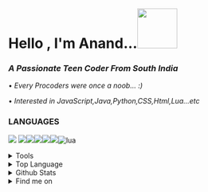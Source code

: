 <h1 >Hello , I'm Anand...<img height="80px" src="https://user-images.githubusercontent.com/87514488/126930450-3e791922-155c-417d-b299-c12ccfd6306b.gif"/> </h1>
<h3 ><i>A Passionate Teen Coder From South India</i></h3>

<k
  align="center">
 • *Every Procoders were once a noob... :)*
 
 • *Interested in JavaScript,Java,Python,CSS,Html,Lua...etc*
 
</k>



### LANGUAGES 
<img src="https://img.icons8.com/color/50/000000/javascript--v1.png"/> <img src="https://img.icons8.com/color/50/000000/python--v1.png"/><img src="https://img.icons8.com/color/48/000000/java-coffee-cup-logo--v1.png"/><img src="https://img.icons8.com/color/50/000000/css3.png"/><img src="https://img.icons8.com/color/50/000000/html-5--v1.png"/><img src="https://img.icons8.com/officexs/45/000000/php-logo.png"/>![lua](https://user-images.githubusercontent.com/87514488/126919892-9161e91c-c0ea-466a-afb8-ca8aa5e332cc.png)

<details> 
  
  <summary>Tools</summary>
<img src="https://img.icons8.com/fluent/50/000000/android-os.png"/><img src="https://img.icons8.com/color/50/000000/visual-studio-code-2019.png"/><img src="https://img.icons8.com/fluent/50/000000/sublime-text.png"/><img src="https://img.icons8.com/color/48/000000/pycharm.png"/><img src="https://user-images.githubusercontent.com/87514488/129579177-fd8e08e8-33ba-4a22-ab71-ee3f493471e3.png"/><img src="https://img.icons8.com/fluency/48/000000/blender-3d.png"/>

  
</details>

<details> 
  
  <summary>Top Language</summary>
  <br height"192" >
  <a><img src="https://github-readme-stats.vercel.app/api/top-langs/?username=httpanand&layout=compact&theme=dark"  /></a>
  <br/>
  
</details>

<details> 
  
  <summary>Github Stats</summary>
  <br>
  <a><img  height="192px" src="https://github-readme-stats.vercel.app/api?username=httpanand&show_icons=true&theme=dark" /></a>
  <br/>
  
</details>

<details> 
  
<summary>Find me on</summary>
<p><a href="https://dev.to/httpanand"><img src='https://cdn.jsdelivr.net/npm/simple-icons@3.0.1/icons/dev-dot-to.svg' alt='dev' height='40'></a>  <a href="https://codepen.io/httpanand"><img src='https://cdn.jsdelivr.net/npm/simple-icons@3.0.1/icons/codepen.svg' alt='codepen' height='40'></a>  <a href="https://codesandbox.io/u/httpanand"><img src='https://cdn.jsdelivr.net/npm/simple-icons@3.0.1/icons/codesandbox.svg' alt='codesandbox' height='40'></a>  <a href="https://stackoverflow.com/users/16472293"><img src='https://cdn.jsdelivr.net/npm/simple-icons@3.0.1/icons/stackoverflow.svg' alt='stackoverflow' height='40'></a>  <a href="https://profile.codersrank.io/user/httpanand"><img src='https://cdn.jsdelivr.net/npm/simple-icons@3.0.1/icons/codersrank.svg' alt='codersrank' height='40'></a>  </p>
  
</details>





